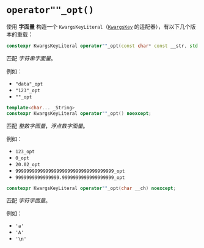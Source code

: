 # `operator""_opt()`

使用 **字面量** 构造一个 `KwargsKeyLiteral`（[`KwargsKey`](./KwargsKey.md) 的适配器），有以下几个版本的重载：

```cpp
constexpr KwargsKeyLiteral operator""_opt(const char* const __str, std::size_t __size) noexcept;
```

匹配 _字符串字面量_。

例如：

- `"data"_opt`
- `"123"_opt`
- `""_opt`

```cpp
template<char... _String>
constexpr KwargsKeyLiteral operator""_opt() noexcept;
```

匹配 _整数字面量_，_浮点数字面量_。

例如：

- `123_opt`
- `0_opt`
- `20.02_opt`
- `999999999999999999999999999999999999_opt`
- `9999999999999999.9999999999999999999_opt`

```cpp
constexpr KwargsKeyLiteral operator""_opt(char __ch) noexcept;
```

匹配 _字符字面量_。

例如：

- `'a'`
- `'A'`
- `'\n'`